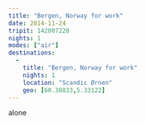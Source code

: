 ```yaml
---
title: "Bergen, Norway for work"
date: 2014-11-24
tripit: 142007220
nights: 1
modes: ["air"]
destinations:
  -
    title: "Bergen, Norway for work"
    nights: 1
    location: "Scandic Ørnen"
    geo: [60.38833,5.33122]
---
```


alone
